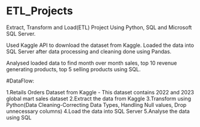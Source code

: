 # ETL_Projects

Extract, Transform and Load(ETL) Project Using Python, SQL and Microsoft SQL Server.

Used Kaggle API to download the dataset from Kaggle. Loaded the data into SQL Server after data processing and cleaning done using Pandas. 

Analysed loaded data to find month over month sales, top 10 revenue generating products, top 5 selling products using SQL.

#DataFlow:
 
1.Retails Orders Dataset from Kaggle - This dataset contains 2022 and 2023 global mart sales dataset
2.Extract the data from Kaggle 
3.Transform using Python(Data Cleaning-Correcting Data Types, Handling Null values, Drop unnecessary columns) 
4.Load the data into SQL Server 
5.Analyse the data using SQL
